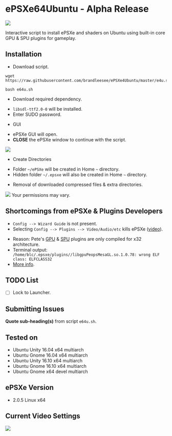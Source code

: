 # ePSXe64Ubuntu - Alpha Release

![](http://i.imgur.com/Ja5u4Dg.png)

Interactive script to install ePSXe and shaders on Ubuntu using built-in core GPU & SPU plugins for gameplay.

## Installation

* Download script.

```
wget https://raw.githubusercontent.com/brandleesee/ePSXe4Ubuntu/master/e4u.sh

bash e64u.sh
```

* Download required dependency.
 - ` libsdl-ttf2.0-0 ` will be installed.
 - Enter SUDO password.

* GUI
 - ePSXe GUI will open. 
 - **CLOSE** the ePSXe window to continue with the script. 

![](http://i.imgur.com/p8vMQDt.png)

* Create Directories
 - Folder ` ~/ePSXe ` will be created in Home  ` ~ ` directory.
 - Hidden folder ` ~/.epsxe ` will also be created in Home  ` ~ ` directory.

* Removal of downloaded compressed files & extra directories.

![](http://i.imgur.com/w4Ua94W.png)
Your permissions may vary.

## Shortcomings from ePSXe & Plugins Developers

* ` Config --> Wizard Guide ` is not present.
* Selecting ` Config --> Plugins --> Video/Audio/etc ` kills ePSXe ([video](https://www.youtube.com/watch?v=Ru49bfyXijw)).
 - Reason: Pete's [GPU](http://www.pbernert.com/html/gpu.htm) & [SPU](http://www.pbernert.com/html/spu.htm) plugins are only compiled for x32 architecture.
 - Terminal output:
   `  /home/blc/.epsxe/plugins//libgpuPeopsMesaGL.so.1.0.78: wrong ELF class: ELFCLASS32   `
 - [More info](http://ngemu.com/threads/v2-0-5-linux-x64.188425/).
 
## TODO List

- [ ] Lock to Launcher.

## Submitting Issues

**Quote sub-heading(s)** from script ` e64u.sh `.

## Tested on 

* Ubuntu Unity 16.04 x64 multiarch
* Ubuntu Gnome 16.04 x64 multiarch
* Ubuntu Unity 16.10 x64 multiarch
* Ubuntu Gnome 16.10 x64 multiarch
* Ubuntu Gnome x64 devel multiarch

## ePSXe Version

* 2.0.5 Linux x64

## Current Video Settings

![](http://i.imgur.com/MDQabuy.png)
